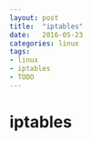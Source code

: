 ```yaml
---
layout: post
title:  "iptables"
date:   2016-05-23
categories: linux
tags:
- linux
- iptables
- TODO
---
```

# iptables

